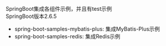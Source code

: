SpringBoot集成各组件示例，并且有test示例  
SpringBoot版本2.6.5

* spring-boot-samples-mybatis-plus: 集成MyBatis-Plus示例
* spring-boot-samples-redis: 集成Redis示例
